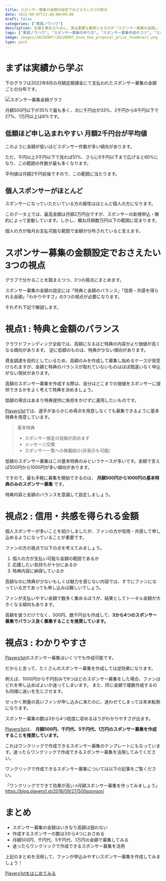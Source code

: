 ```yaml
---
title: スポンサー募集の金額の設定でおさえたい3つの視点
date: 2022-09-07T13:40:00+09:00
draft: false
categories: ["実践ノウハウ"]
description: 支援を集めるために、実は重要な要素となるのが「スポンサー募集の金額」。スポンサー募集の金額の設定の際に、必ずおさえておきたい"3つの視点"について解説します。
tags: ["実践ノウハウ", "スポンサー募集の作り方", "スポンサー募集作成のコツ", "スポンサー募集の金額"]
image: images/20220907/20220907_know_how_proposal_price_thumbnail.png
type: post
---
```

# まずは実績から学ぶ

下のグラフは2022年8月の月額定期課金にて支払われたスポンサー募集の金額ごとの分布です。

![スポンサー募集金額グラフ](images/20220907/20220907_graph_sponsor_price.png)

月額500円以下が35%で最も多く、次に千円台が33%、2千円から6千円以下で27%、1万円以上は6%です。

## 低額ほど申し込まれやすい 月額2千円台が平均値

このように金額が低いほどスポンサー件数が多い傾向があります。

ただ、千円以上3千円以下で見れば51%、さらに6千円以下まで広げると60%になり、この範囲の件数が最も多くなります。

平均値は月額2千円前後ですので、この範囲に当たります。

## 個人スポンサーがほとんど

スポンサーになっていただいている方の属性はほとんど個人の方になります。

このデータ上では、最高金額は月額2万円台ですが、スポンサーの新規申込・解約によって変動しています。しかし、概ね月額数万円以下の範囲に収まります。

個人の方が毎月お支払可能な範囲で金額が分布されていると言えます。

# スポンサー募集の金額設定でおさえたい3つの視点

グラフで分かることを踏まえつつ、3つの視点にまとめます。

スポンサー募集の金額の設定には「特典と金額のバランス」「信用・共感を得られる金額」「わかりやすさ」の3つの視点が必要になります。

それぞれ下記で解説します。

# 視点1 : 特典と金額のバランス

クラウドファンディング全般では、高額になるほど特典の内容がより価値が高くなる傾向があります。
逆に低額のものは、特典が少ない傾向があります。

資金調達を目的としているため、高額のみを作成して募集し始めるケースが見受けられますが、金額と特典のバランスが取れていないものはほぼ間違いなく申込がない現状があります。

高額のスポンサー募集を作成する際は、自分はどこまでの価値をスポンサーに提供できるかをよく考えて特典を決めましょう。

低額の場合はあまり特典提供に負担をかけずに運用したいものです。

[Players1st][p1st_site]では、選手があらかじめ得点を用意しなくても募集できるように基本特典を用意しています。

> 基本特典
> - スポンサー限定の投稿が読めます
> - メッセージ交換
> - スポンサー一覧への掲載紹介(非表示も可能)

低額のスポンサー募集はこの基本特典のみというケースが多いです。金額で言えば500円から1000円が多い傾向があります。

ですので、最も手軽に募集を開始できるのは、 **月額500円から1000円の基本特典のみのスポンサー募集** です。

特典内容と金額のバランスを意識して設定しましょう。

# 視点2 : 信用・共感を得られる金額

個人スポンサーが多いことを紹介しましたが、ファンの方が信用・共感して申し込めるようになっていることが重要です。

ファンの方の視点で以下の点を考えてみましょう。

1. 個人の方が支払い可能な金額の範囲であるか
1. 応援したい気持ちが十分にあるか
1. 特典内容に納得しているか

高額なのに特典が少ないもしくは魅力を感じない内容では、すでにファンになっている方であっても申し込みは難しいでしょう。

ファンが支払いやすい金額で数多く集めるほうが、結果としてトータル金額が大きくなる傾向もあります。

高額を狙うだけでなく、500円、数千円台も作成して、**3から4つのスポンサー募集でバランス良く募集することを推奨しています。**

# 視点3 : わかりやすさ

[Players1st][p1st_site]のスポンサー募集はいくつでも作成可能です。

だからと言って、たくさんのスポンサー募集を作成しては逆効果になります。

例えば、1000円から千円刻みで6つほどのスポンサー募集をした場合、ファンはどれを申し込めばよいか迷ってしまいます。
また、同じ金額で複数作成するのも同様に迷いを生じさせます。

せっかく熱量の高いファンが申し込みに来たのに、迷わせてしまっては本末転倒になります。

スポンサー募集の数は3から4つ程度に収めるほうがわかりやすさが出ます。

[Players1st][p1st_site]は、 **月額500円、千円代、5千円代、1万円のスポンサー募集を作成することを推奨しています。**

これはワンクリックで作成できるスポンサー募集のテンプレートにもなっています。迷ったらワンクリックで作成できるスポンサー募集を活用してみてください。

ワンクリックで作成できるスポンサー募集については以下の記事をご覧ください。

「ワンクリックでできて効果が高い↗️月額スポンサー募集を作ってみましょう」
https://blog.players1.st/2018/09/27/500sponsor/

# まとめ

- スポンサー募集の金額はいきなり高額は狙わない
- 作成するスポンサーの数は3から4つにおさめる
- 月額500円、千円代、5千円代、1万円の金額で募集してみる
- 迷ったらワンクリックで作成できるスポンサー募集を活用

上記のまとめを活用して、ファンが申込みやすいスポンサー募集を作成してみましょう！

<a href="https://players1.st/">
  <div class="primary-button">
    Players1stをはじめてみる
  </div>
</a>

[p1st_site]: https://players1.st
